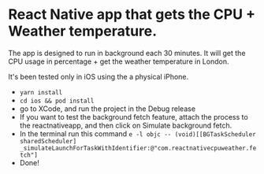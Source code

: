 # React Native app that gets the CPU + Weather temperature. 
The app is designed to run in background each 30 minutes. It will get the CPU usage in percentage + get the weather temperature in London.

It's been tested only in iOS using the a physical iPhone.

- `yarn install`
- `cd ios && pod install`
- go to XCode, and run the project in the Debug release
- If you want to test the background fetch feature, attach the process to the reactnativeapp, and then click on Simulate background fetch.
- In the terminal run this command `e -l objc -- (void)[[BGTaskScheduler sharedScheduler] _simulateLaunchForTaskWithIdentifier:@"com.reactnativecpuweather.fetch"]`
- Done!
